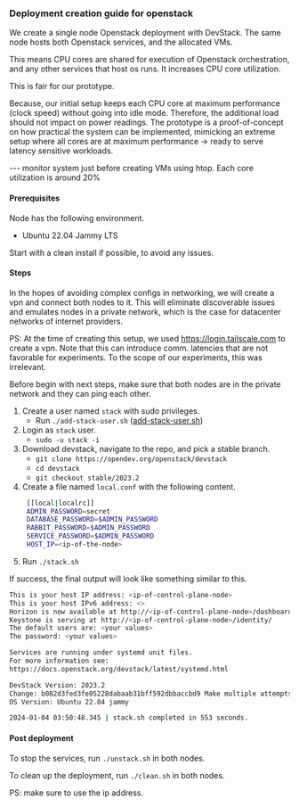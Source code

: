 ### Deployment creation guide for openstack

We create a single node Openstack deployment with DevStack. The same node hosts both Openstack services, and
the allocated VMs.

This means CPU cores are shared for execution of Openstack orchestration, and any other services that host os runs. It 
increases CPU core utilization.

This is fair for our prototype. 

Because, our initial setup keeps each CPU core at maximum performance (clock speed) without going into idle mode. 
Therefore, the additional load should not impact on power readings. The prototype is a proof-of-concept on how practical 
the system can be implemented, mimicking an extreme setup where all cores are at maximum performance -> ready to serve
latency sensitive workloads.

--- monitor system just before creating VMs using htop. Each core utilization is around 20%

#### Prerequisites

Node has the following environment.

- Ubuntu 22.04 Jammy LTS

Start with a clean install if possible, to avoid any issues.

#### Steps

In the hopes of avoiding complex configs in networking, we will create a vpn and connect both nodes to it. This will 
eliminate discoverable issues and emulates nodes in a private network, which is the case for datacenter networks of 
internet providers.

PS: At the time of creating this setup, we used https://login.tailscale.com to create a vpn. Note that this can introduce 
comm. latencies that are not favorable for experiments. To the scope of our experiments, this was irrelevant. 

Before begin with next steps, make sure that both nodes are in the private network and they can ping each other.


1. Create a user named `stack` with sudo privileges.
    - Run `./add-stack-user.sh` ([add-stack-user.sh](add-stack-user.sh))
2. Login as `stack` user.
    - `sudo -u stack -i`
3. Download devstack, navigate to the repo, and pick a stable branch.
    - `git clone https://opendev.org/openstack/devstack`
    - `cd devstack`
    - `git checkout stable/2023.2`
4. Create a file named `local.conf` with the following content.
   ```bash
    [[local|localrc]]
    ADMIN_PASSWORD=secret
    DATABASE_PASSWORD=$ADMIN_PASSWORD
    RABBIT_PASSWORD=$ADMIN_PASSWORD
    SERVICE_PASSWORD=$ADMIN_PASSWORD
    HOST_IP=<ip-of-the-node>
    ```
5. Run `./stack.sh`

If success, the final output will look like something similar to this.

```bash
This is your host IP address: <ip-of-control-plane-node>
This is your host IPv6 address: <>
Horizon is now available at http://<ip-of-control-plane-node>/dashboard
Keystone is serving at http://<ip-of-control-plane-node>/identity/
The default users are: <your values>
The password: <your values>

Services are running under systemd unit files.
For more information see: 
https://docs.openstack.org/devstack/latest/systemd.html

DevStack Version: 2023.2
Change: b082d3fed3fe05228dabaab31bff592dbbaccbd9 Make multiple attempts to download image 2023-12-12 08:07:39 +0000
OS Version: Ubuntu 22.04 jammy

2024-01-04 03:50:48.345 | stack.sh completed in 553 seconds.
```

#### Post deployment

To stop the services, run `./unstack.sh` in both nodes.

To clean up the deployment, run `./clean.sh` in both nodes.

PS: make sure to use the ip address.